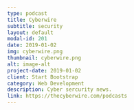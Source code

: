 ```yaml
---
type: podcast
title: Cyberwire
subtitle: security
layout: default
modal-id: 201
date: 2019-01-02
img: cyberwire.png
thumbnail: cyberwire.png
alt: image-alt
project-date: 2019-01-02
client: Start Bootstrap
category: Web Development
description: Cyber sercurity news.
link: https://thecyberwire.com/podcasts
---
```

